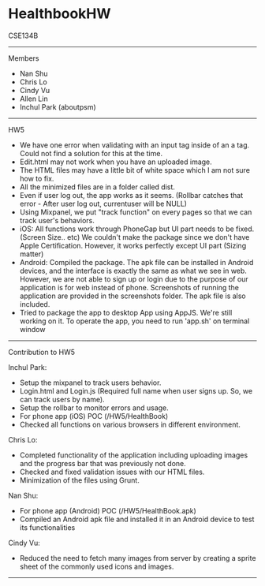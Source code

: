 # HealthbookHW
CSE134B

-----------------------------------------------------------------------
Members
- Nan Shu
- Chris Lo
- Cindy Vu
- Allen Lin
- Inchul Park (aboutpsm)

---------------------------------------------------------------------
HW5
- We have one error when validating with an input tag inside of an a tag. Could not find a solution for this at the time.
- Edit.html may not work when you have an uploaded image.
- The HTML files may have a little bit of white space which I am not sure how to fix.
- All the minimized files are in a folder called dist.
- Even if user log out, the app works as it seems. (Rollbar catches that error - After user log out, currentuser will be NULL)
- Using Mixpanel, we put "track function" on every pages so that we can track user's behaviors.
- iOS: All functions work through PhoneGap but UI part needs to be fixed. (Screen Size.. etc)
       We couldn't make the package since we don't have Apple Certification.
       However, it works perfectly except UI part (Sizing matter)
- Android: Compiled the package. The apk file can be installed in Android devices,
           and the interface is exactly the same as what we see in web.
           However, we are not able to sign up or login due to the purpose of our application is for web
           instead of phone. Screenshots of running the application are provided in the screenshots folder.
           The apk file is also included.
- Tried to package the app to desktop App using AppJS. We're still working on it.
  To operate the app, you need to run 'app.sh' on terminal window

---------------------------------------------------------------------
Contribution to HW5

Inchul Park:
- Setup the mixpanel to track users behavior.
- Login.html and Login.js (Required full name when user signs up. So, we can track users by name).
- Setup the rollbar to monitor errors and usage.
- For phone app (iOS) POC (/HW5/HealthBook)
- Checked all functions on various browsers in different environment.

Chris Lo:
- Completed functionality of the application including uploading images and the progress bar that was previously not done.
- Checked and fixed validation issues with our HTML files.
- Minimization of the files using Grunt.

Nan Shu:
- For phone app (Android) POC (/HW5/HealthBook.apk)
- Compiled an Android apk file and installed it in an Android device to test its functionalities

Cindy Vu:
- Reduced the need to fetch many images from server by creating a sprite sheet of the commonly used icons and images.

---------------------------------------------------------------------
